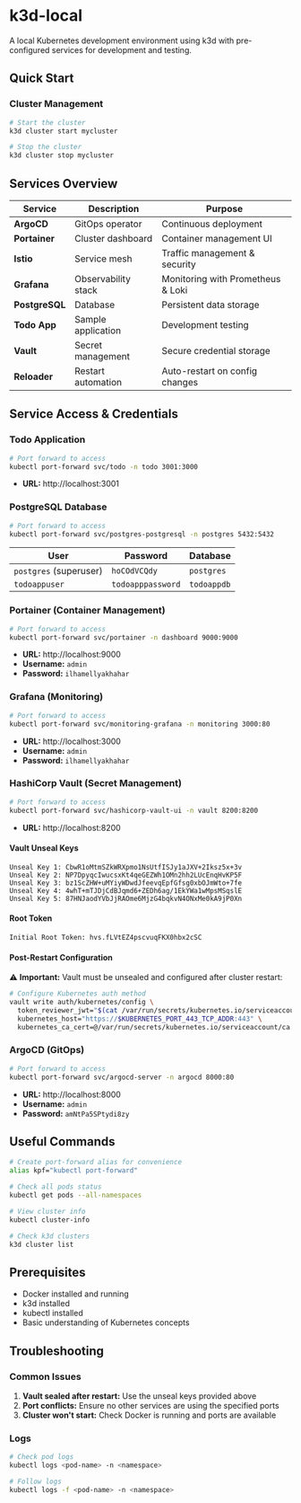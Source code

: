 # k3d-local

A local Kubernetes development environment using k3d with pre-configured services for development and testing.

## Quick Start

### Cluster Management
```bash
# Start the cluster
k3d cluster start mycluster

# Stop the cluster
k3d cluster stop mycluster
```

## Services Overview

| Service | Description | Purpose |
|---------|-------------|---------|
| **ArgoCD** | GitOps operator | Continuous deployment |
| **Portainer** | Cluster dashboard | Container management UI |
| **Istio** | Service mesh | Traffic management & security |
| **Grafana** | Observability stack | Monitoring with Prometheus & Loki |
| **PostgreSQL** | Database | Persistent data storage |
| **Todo App** | Sample application | Development testing |
| **Vault** | Secret management | Secure credential storage |
| **Reloader** | Restart automation | Auto-restart on config changes |

## Service Access & Credentials

### Todo Application
```bash
# Port forward to access
kubectl port-forward svc/todo -n todo 3001:3000
```
- **URL:** http://localhost:3001

### PostgreSQL Database
```bash
# Port forward to access
kubectl port-forward svc/postgres-postgresql -n postgres 5432:5432
```

| User | Password | Database |
|------|----------|----------|
| `postgres` (superuser) | `hoCOdVCQdy` | `postgres` |
| `todoappuser` | `todoapppassword` | `todoappdb` |

### Portainer (Container Management)
```bash
# Port forward to access
kubectl port-forward svc/portainer -n dashboard 9000:9000
```
- **URL:** http://localhost:9000
- **Username:** `admin`
- **Password:** `ilhamellyakhahar`

### Grafana (Monitoring)
```bash
# Port forward to access
kubectl port-forward svc/monitoring-grafana -n monitoring 3000:80
```
- **URL:** http://localhost:3000
- **Username:** `admin`
- **Password:** `ilhamellyakhahar`

### HashiCorp Vault (Secret Management)
```bash
# Port forward to access
kubectl port-forward svc/hashicorp-vault-ui -n vault 8200:8200
```
- **URL:** http://localhost:8200

#### Vault Unseal Keys
```
Unseal Key 1: CbwR1oMtmSZkWRXpmo1NsUtfISJy1aJXV+2Iksz5x+3v
Unseal Key 2: NP7DpyqcIwucsxKt4qeGEZWh1OMn2hh2LUcEnqHvKP5F
Unseal Key 3: bz1ScZHW+uMYiyWDwdJfeevqEpfGfsg0xbOJmWto+7fe
Unseal Key 4: 4whT+mTJDjCdBJqmd6+ZEDh6ag/1EkYWa1wMpsMSqslE
Unseal Key 5: 87HNJaodYVbJjRAOme6MjzG4bqkvN4ONxMe0kA9jP0Xn
```

#### Root Token
```
Initial Root Token: hvs.fLVtEZ4pscvuqFKX0hbx2cSC
```

#### Post-Restart Configuration
⚠️ **Important:** Vault must be unsealed and configured after cluster restart:

```bash
# Configure Kubernetes auth method
vault write auth/kubernetes/config \
  token_reviewer_jwt="$(cat /var/run/secrets/kubernetes.io/serviceaccount/token)" \
  kubernetes_host="https://$KUBERNETES_PORT_443_TCP_ADDR:443" \
  kubernetes_ca_cert=@/var/run/secrets/kubernetes.io/serviceaccount/ca.crt
```

### ArgoCD (GitOps)
```bash
# Port forward to access
kubectl port-forward svc/argocd-server -n argocd 8000:80
```
- **URL:** http://localhost:8000
- **Username:** `admin`
- **Password:** `amNtPa5SPtydi8zy`

## Useful Commands

```bash
# Create port-forward alias for convenience
alias kpf="kubectl port-forward"

# Check all pods status
kubectl get pods --all-namespaces

# View cluster info
kubectl cluster-info

# Check k3d clusters
k3d cluster list
```

## Prerequisites

- Docker installed and running
- k3d installed
- kubectl installed
- Basic understanding of Kubernetes concepts

## Troubleshooting

### Common Issues
1. **Vault sealed after restart:** Use the unseal keys provided above
2. **Port conflicts:** Ensure no other services are using the specified ports
3. **Cluster won't start:** Check Docker is running and ports are available

### Logs
```bash
# Check pod logs
kubectl logs <pod-name> -n <namespace>

# Follow logs
kubectl logs -f <pod-name> -n <namespace>
```